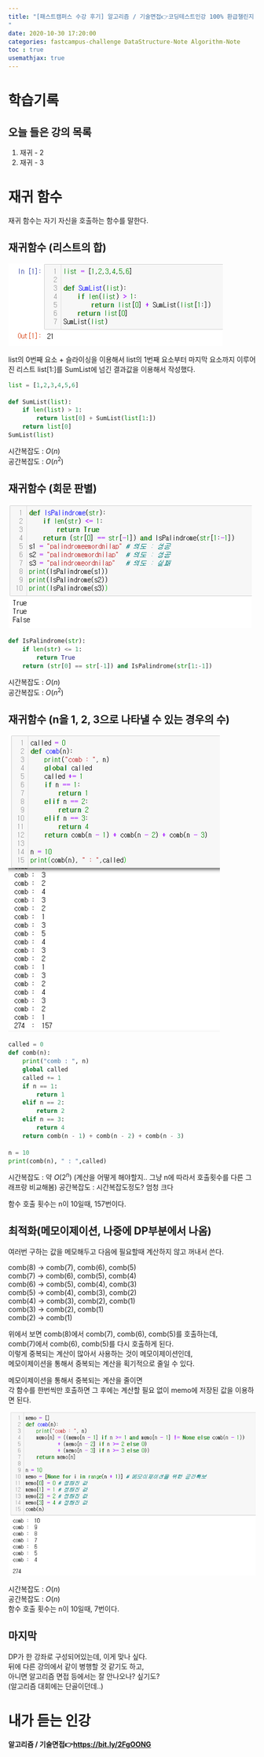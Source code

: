 ```yaml
---
title: "[패스트캠퍼스 수강 후기] 알고리즘 / 기술면접👉코딩테스트인강 100% 환급챌린지 12회차 미션
"
date: 2020-10-30 17:20:00
categories: fastcampus-challenge DataStructure-Note Algorithm-Note
toc : true
usemathjax: true
---
```

# 학습기록
## 오늘 들은 강의 목록
1. 재귀 - 2
2. 재귀 - 3

# 재귀 함수

재귀 함수는 자기 자신을 호출하는 함수를 말한다.

## 재귀함수 (리스트의 합)

![재귀1](/assets/images/fastchallenge/day12/재귀1.PNG)

list의 0번째 요소 + 슬라이싱을 이용해서 list의 1번째 요소부터 마지막 요소까지 이루어진 리스트 list[1:]를 SumList에 넘긴 결과값을 이용해서 작성했다.

```py
list = [1,2,3,4,5,6]

def SumList(list):
    if len(list) > 1:
        return list[0] + SumList(list[1:])
    return list[0]
SumList(list)
```

시간복잡도 : $O(n)$  
공간복잡도 : $O(n^2)$

## 재귀함수 (회문 판별)

![재귀2](/assets/images/fastchallenge/day12/재귀2.PNG)

```py
def IsPalindrome(str):
    if len(str) <= 1:
        return True
    return (str[0] == str[-1]) and IsPalindrome(str[1:-1])
```

시간복잡도 : $O(n)$  
공간복잡도 : $O(n^2)$

## 재귀함수 (n을 1, 2, 3으로 나타낼 수 있는 경우의 수)

![재귀3](/assets/images/fastchallenge/day12/재귀3.PNG)

```py
called = 0
def comb(n):
    print("comb : ", n)
    global called
    called += 1
    if n == 1:
        return 1
    elif n == 2:
        return 2
    elif n == 3:
        return 4
    return comb(n - 1) + comb(n - 2) + comb(n - 3)

n = 10
print(comb(n), " : ",called)
```

시간복잡도 : 약 $O(2^n)$ (계산을 어떻게 해야할지.. 그냥 n에 따라서 호출횟수를 다른 그래프랑 비교해봄)
공간복잡도 : 시간복잡도정도? 엄청 크다

함수 호출 횟수는 n이 10일때, 157번이다.

## 최적화(메모이제이션, 나중에 DP부분에서 나옴)

여러번 구하는 값을 메모해두고 다음에 필요할때 계산하지 않고 꺼내서 쓴다.

comb(8) -> comb(7), comb(6), comb(5)  
comb(7) -> comb(6), comb(5), comb(4)  
comb(6) -> comb(5), comb(4), comb(3)  
comb(5) -> comb(4), comb(3), comb(2)  
comb(4) -> comb(3), comb(2), comb(1)  
comb(3) -> comb(2), comb(1)  
comb(2) -> comb(1)  

위에서 보면 comb(8)에서 comb(7), comb(6), comb(5)를 호출하는데,  
comb(7)에서 comb(6), comb(5)를 다시 호출하게 된다.  
이렇게 중복되는 계산이 많아서 사용하는 것이 메모이제이션인데,  
메모이제이션을 통해서 중복되는 계산을 획기적으로 줄일 수 있다.

메모이제이션을 통해서 중복되는 계산을 줄이면  
각 함수를 한번씩만 호출하면 그 후에는 계산할 필요 없이 memo에 저장된 값을 이용하면 된다.

![재귀메모](/assets/images/fastchallenge/day12/재귀메모.PNG)

시간복잡도 : $O(n)$  
공간복잡도 : $O(n)$  
함수 호출 횟수는 n이 10일때, 7번이다.

## 마지막

DP가 한 강좌로 구성되어있는데, 이게 맞나 싶다.  
뒤에 다른 강의에서 같이 병행할 것 같기도 하고,  
아니면 알고리즘 면접 등에서는 잘 안나오나? 싶기도?  
(알고리즘 대회에는 단골이던데..)

# 내가 듣는 인강
**알고리즘 / 기술면접👉https://bit.ly/2FgOONG**